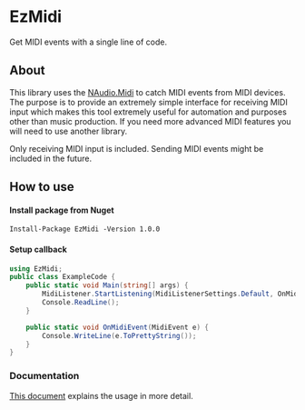 # EzMidi

Get MIDI events with a single line of code.

## About

This library uses the [NAudio.Midi](https://github.com/naudio/NAudio) to catch MIDI events from MIDI devices. The purpose is to provide an extremely simple interface for receiving MIDI input which makes this tool extremely useful for automation and purposes other than music production. If you need more advanced MIDI features you will need to use another library.

Only receiving MIDI input is included. Sending MIDI events might be included in the future.

## How to use

#### Install package from Nuget

```
Install-Package EzMidi -Version 1.0.0
```

#### Setup callback

```C#
using EzMidi;
public class ExampleCode {
    public static void Main(string[] args) {
        MidiListener.StartListening(MidiListenerSettings.Default, OnMidiEvent);
        Console.ReadLine();
    }

    public static void OnMidiEvent(MidiEvent e) {
        Console.WriteLine(e.ToPrettyString());
    }
}
```

### Documentation

[This document](https://github.com/porrasm/EzMidi/blob/main/documentation.md) explains the usage in more detail.